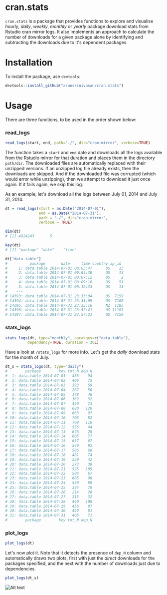 # cran.stats

`cran.stats` is a package that provides functions to explore and visualise *hourly*, *daily*, *weekly*, *monthly* or *yearly* package download stats from Rstudio cran mirror logs. It also implements an approach to calculate the number of downloads for a given package alone by identifying and subtracting the downloads due to it's dependent packages.

# Installation

To install the package, use `devtools`:

```R
devtools::install_github("arunsrinivasan/cran.stats")
```

# Usage

There are three functions, to be used in the order shown below:

### read_logs

```R
read_logs(start, end, path="./", dir="cran-mirror", verbose=TRUE)
```

The function takes a `start` and `end` date and downloads all the logs available from the Rstudio mirror for that duration and places them in the directory `path/dir`. The downloaded files are automatically replaced with their unzipped versions. If an unzipped log file already exists, then the downloads are skipped. And if the downloaded file was corrupted (which would error while unzipping), then we attempt to download it just once again. If it fails again, we skip this log.

As an example, let's download all the logs between July 01, 2014 and July 31, 2014.

```R
dt = read_logs(start = as.Date("2014-07-01"), 
               end = as.Date("2014-07-31"), 
               path = "./", dir="cran-mirror", 
               verbose = TRUE)

dim(dt)
# [1] 4824243       5

key(dt)
# [1] "package" "date"    "time"   

dt["data.table"]
#          package       date     time country ip_id
#     1: data.table 2014-07-01 00:03:47      US    13
#     2: data.table 2014-07-01 00:04:30      US    13
#     3: data.table 2014-07-01 00:07:12      US     2
#     4: data.table 2014-07-01 00:09:10      US    51
#     5: data.table 2014-07-01 00:12:33      US    13
#    ---                                             
# 14393: data.table 2014-07-31 23:33:04      US  7159
# 14394: data.table 2014-07-31 23:33:09      US  7100
# 14395: data.table 2014-07-31 23:35:16      NZ  1185
# 14396: data.table 2014-07-31 23:52:41      US 11181
# 14397: data.table 2014-07-31 23:57:21      US  7159
```

### stats_logs

```R
stats_logs(dt, type="monthly", pacakges=c("data.table"), 
          dependency=TRUE, duration = 30L)
```

Have a look at `?stats_logs` for more info. Let's get the *daily* download stats for the month of July.

```R
dt_s = stats_logs(dt, type="daily")
#        package        key tot_N dep_N
#  1: data.table 2014-07-01   456    94
#  2: data.table 2014-07-02   406    75
#  3: data.table 2014-07-03   393    59
#  4: data.table 2014-07-04   267    50
#  5: data.table 2014-07-05   178    46
#  6: data.table 2014-07-06   169    32
#  7: data.table 2014-07-07   450    73
#  8: data.table 2014-07-08   680   120
#  9: data.table 2014-07-09   663    97
# 10: data.table 2014-07-10   705    82
# 11: data.table 2014-07-11   709   116
# 12: data.table 2014-07-12   556    44
# 13: data.table 2014-07-13   676    28
# 14: data.table 2014-07-14   605    77
# 15: data.table 2014-07-15   637    67
# 16: data.table 2014-07-16   549    92
# 17: data.table 2014-07-17   586    68
# 18: data.table 2014-07-18   481    74
# 19: data.table 2014-07-19   230    42
# 20: data.table 2014-07-20   273    38
# 21: data.table 2014-07-21   525   105
# 22: data.table 2014-07-22   504    67
# 23: data.table 2014-07-23   605    90
# 24: data.table 2014-07-24   530    89
# 25: data.table 2014-07-25   394    70
# 26: data.table 2014-07-26   214    26
# 27: data.table 2014-07-27   215    32
# 28: data.table 2014-07-28   440   108
# 29: data.table 2014-07-29   456    87
# 30: data.table 2014-07-30   440    81
# 31: data.table 2014-07-31   405    71
#        package        key tot_N dep_N
```

### plot_logs

```R
plot_logs(dt)
```

Let's now plot it. Note that it detects the presence of `dep_N` column and automatically draws two plots, first with just the *direct* downloads for the packages specified, and the next with the number of downloads just due to dependencies.

```R
plot_logs(dt_s)
```

![Alt text](/../master/inst/examples/dt_july.png?raw=true "data.table daily download stats for July 2014")
